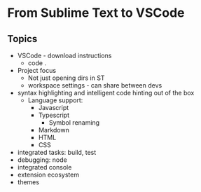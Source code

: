 # From Sublime Text to VSCode
## Topics
* VSCode - download instructions
    * code .
* Project focus
    * Not just opening dirs in ST
    * workspace settings - can share between devs
* syntax highlighting and intelligent code hinting out of the box
    * Language support:
        * Javascript
        * Typescript
            * Symbol renaming
        * Markdown
        * HTML
        * CSS
* integrated tasks: build, test
* debugging: node
* integrated console
* extension ecosystem 
* themes